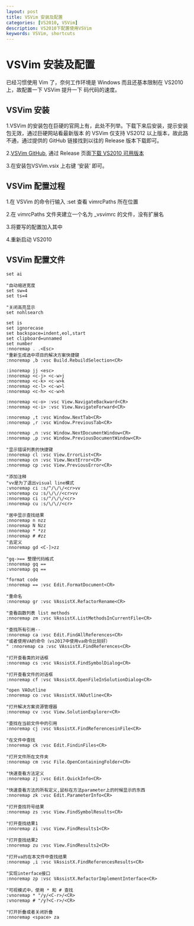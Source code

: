 ```yaml
---
layout: post
title: VSVim 安装及配置
categories: [VS2010, VSVim]
description: VS2010下配置使用VSVim
keywords: VSVim, shortcuts
---
```


# VSVim 安装及配置

已经习惯使用 Vim 了，奈何工作环境是 Windows 而且还基本限制在 VS2010 上，故配置一下 VSVim 提升一下
码代码的速度。

## VSVim 安装

1.VSVim 的安装包在巨硬的官网上有，此处不列举。下载下来后安装，提示安装包无效，通过巨硬网站看最新版本
的 VSVim 仅支持 VS2012 以上版本，故此路不通，通过提供的 GitHub 链接找到以往的 Release 版本下载即可。

2.[VSVim GitHub](https://github.com/jaredpar/VsVim), 通过 Release 页面[下载 VS2010 可用版本](https://github.com/jaredpar/VsVim/releases/download/VsVim-1.8.0.0/VsVim.vsix)

3.在安装包VSVim.vsix 上右键 ‘安装’ 即可。

## VSVim 配置过程

1.在 VSVim 的命令行输入 :set 查看 vimrcPaths 所在位置

2.在 vimrcPaths 文件夹建立一个名为 _vsvimrc 的文件，没有扩展名

3.将要写的配置加入其中

4.重新启动 VS2010

## VSVim 配置文件

    set ai
    
    "自动缩进宽度
    set sw=4
    set ts=4

    "关闭高亮显示
    set nohlsearch

    set is
    set ignorecase
    set backspace=indent,eol,start
    set clipboard=unnamed
    set number
    :nnoremap . .<Esc>
    "重新生成选中项目的解决方案快捷键
    :nnoremap ,b :vsc Build.RebuildSelection<CR>
    
    :inoremap jj <esc>
    :nnoremap <c-j> <c-w>j
    :nnoremap <c-k> <c-w>k
    :nnoremap <c-l> <c-w>l
    :nnoremap <c-h> <c-w>h
    
    :nnoremap <c-o> :vsc View.NavigateBackward<CR>
    :nnoremap <c-i> :vsc View.NavigateForward<CR>
    
    :nnoremap ,t :vsc Window.NextTab<CR>
    :nnoremap ,r :vsc Window.PreviousTab<CR>
    
    :nnoremap ,n :vsc Window.NextDocumentWindow<CR>
    :nnoremap ,p :vsc Window.PreviousDocumentWindow<CR>
    
    "显示错误列表的快捷键
    :nnoremap cl :vsc View.ErrorList<CR>
    :nnoremap cn :vsc View.NextError<CR>
    :nnoremap cp :vsc View.PreviousError<CR>
    
    "添加注释
    "vv是为了退出visual line模式
    :vnoremap ci :s/^/\/\/<cr>vv
    :vnoremap cu :s/\/\//<cr>vv
    :nnoremap ci :s/^/\/\/<cr>
    :nnoremap cu :s/\/\//<cr>
    
    "居中显示查找结果
    :nnoremap n nzz
    :nnoremap N Nzz
    :nnoremap * *zz
    :nnoremap # #zz
    "去定义
    :nnoremap gd <C-]>zz
    
    "gq->== 整理代码格式
    :nnoremap gq ==
    :vnoremap gq ==
    
    "format code
    :nnoremap == :vsc Edit.FormatDocument<CR>
    
    "重命名
    :nnoremap gr :vsc VAssistX.RefactorRename<CR>
    
    "查看函数列表 list methods
    :nnoremap zm :vsc VAssistX.ListMethodsInCurrentFile<CR>
    
    "查找所有引用--
    :nnoremap ca :vsc Edit.FindAllReferences<CR>
    "或者使用VA的命令（vs2017中使用va命令比较好）
    " :nnoremap ca :vsc VAssistX.FindReferences<CR>
    
    "打开查看类的对话框
    :nnoremap cs :vsc VAssistX.FindSymbolDialog<CR>
    
    "打开查看文件的对话框
    :nnoremap cf :vsc VAssistX.OpenFileInSolutionDialog<CR>
    
    "open VAOutline
    :nnoremap co :vsc VAssistX.VAOutline<CR>
    
    "打开解决方案资源管理器
    :nnoremap cv :vsc View.SolutionExplorer<CR>
    
    "查找在当前文件中的引用
    :nnoremap cj :vsc VAssistX.FindReferencesinFile<CR>
    
    "在文件中查找
    :nnoremap ck :vsc Edit.FindinFiles<CR>
    
    "打开文件所在文件夹
    :nnoremap cm :vsc File.OpenContainingFolder<CR>
    
    "快速查看方法定义
    :nnoremap zj :vsc Edit.QuickInfo<CR>
    
    "快速查看方法的所有定义,鼠标在方法parameter上的时候显示的东西
    :nnoremap zk :vsc Edit.ParameterInfo<CR>
    
    "打开查找符号结果
    :nnoremap zs :vsc View.FindSymbolResults<CR>
    
    "打开查找结果1
    :nnoremap zi :vsc View.FindResults1<CR>
    
    "打开查找结果2
    :nnoremap zu :vsc View.FindResults2<CR>
    
    "打开va的在本文件中查找结果
    :nnoremap ,i :vsc VAssistX.FindReferencesResults<CR>
    
    "实现interface接口
    :nnoremap zp :vsc VAssistX.RefactorImplementInterface<CR>
    
    "可视模式中，使用 * 和 # 查找
    :vnoremap * "/y/<C-r>/<CR>
    :vnoremap # "/y?<C-r>/<CR>
    
    "打开折叠或者关闭折叠
    :nnoremap <space> za
    
